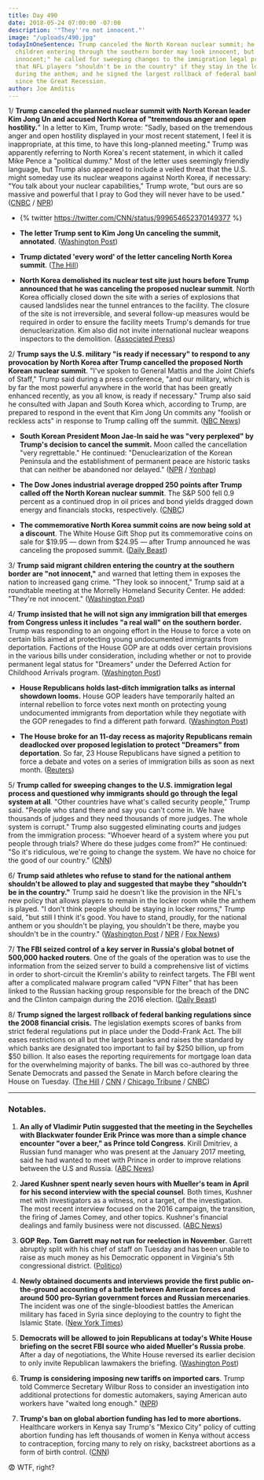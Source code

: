 ```yaml
---
title: Day 490
date: 2018-05-24 07:00:00 -07:00
description: '"They''re not innocent."'
image: "/uploads/490.jpg"
todayInOneSentence: Trump canceled the North Korean nuclear summit; he said migrant
  children entering through the southern border may look innocent, but "they're not
  innocent;" he called for sweeping changes to the immigration legal process; he suggested
  that NFL players "shouldn't be in the country" if they stay in the locker rooms
  during the anthem; and he signed the largest rollback of federal banking regulations
  since the Great Recession.
author: Joe Amditis
---
```


1/  **Trump canceled the planned nuclear summit with North Korean leader Kim Jong Un and accused North Korea of "tremendous anger and open hostility.**" In a letter to Kim, Trump wrote: "Sadly, based on the tremendous anger and open hostility displayed in your most recent statement, I feel it is inappropriate, at this time, to have this long-planned meeting."  Trump was apparently referring to North Korea's recent statement, in which it called Mike Pence a "political dummy." Most of the letter uses seemingly friendly language, but Trump also appeared to include a veiled threat that the U.S. might someday use its nuclear weapons against North Korea, if necessary: "You talk about your nuclear capabilities," Trump wrote, "but ours are so massive and powerful that I pray to God they will never have to be used." ([CNBC](https://www.cnbc.com/2018/05/24/trump-says-singapore-summit-with-north-korea-leader-kim-is-cancelled-.html) / [NPR](https://www.npr.org/sections/thetwo-way/2018/05/24/613962300/north-korea-threatens-to-scuttle-summit-saying-it-wont-beg-the-u-s-for-dialogue))

* {% twitter https://twitter.com/CNN/status/999654652370149377 %}

* **The letter Trump sent to Kim Jong Un canceling the summit, annotated**. ([Washington Post](https://www.washingtonpost.com/news/the-fix/wp/2018/05/24/the-letter-trump-sent-to-kim-jong-un-canceling-the-summit-annotated/?utm_term=.5989ce76f24d))

* **Trump dictated 'every word' of the letter canceling North Korea summit**. ([The Hill](http://thehill.com/homenews/administration/389269-trump-dictated-every-word-of-letter-canceling-north-korea-summit))

* **North Korea demolished its nuclear test site just hours before Trump announced that he was canceling the proposed nuclear summit**. North Korea officially closed down the site with a series of explosions that caused landslides near the tunnel entrances to the facility. The closure of the site is not irreversible, and several follow-up measures would be required in order to ensure the facility meets Trump's demands for true denuclearization. Kim also did not invite international nuclear weapons inspectors to the demolition. ([Associated Press](https://apnews.com/b3d007a341db451abc74d45279f0d5c7))

2/ **Trump says the U.S. military "is ready if necessary" to respond to any provocation by North Korea after Trump cancelled the proposed North Korean nuclear summit**. "I've spoken to General Mattis and the Joint Chiefs of Staff," Trump said during a press conference, "and our military, which is by far the most powerful anywhere in the world that has been greatly enhanced recently, as you all know, is ready if necessary." Trump also said he consulted with Japan and South Korea which, according to Trump, are prepared to respond in the event that Kim Jong Un commits any "foolish or reckless acts" in response to Trump calling off the summit. ([NBC News](https://www.nbcnews.com/politics/white-house/trump-cancels-june-summit-north-korea-s-kim-jong-un-n877061))

* **South Korean President Moon Jae-In said he was "very perplexed" by Trump's decision to cancel the summit.** Moon called the cancellation "very regrettable." He continued: "Denuclearization of the Korean Peninsula and the establishment of permanent peace are historic tasks that can neither be abandoned nor delayed." ([NPR](https://www.npr.org/sections/thetwo-way/2018/05/24/614082389/very-perplexed-international-confusion-concern-after-trump-cancels-summit) / [Yonhap](http://english.yonhapnews.co.kr/national/2018/05/25/0301000000AEN20180525000951315.html))

* **The Dow Jones industrial average dropped 250 points after Trump called off the North Korean nuclear summit**. The S&P 500 fell 0.9 percent as a continued drop in oil prices and bond yields dragged down energy and financials stocks, respectively. ([CNBC](https://www.cnbc.com/2018/05/24/futures-point-to-a-mixed-open-amid-ongoing-us-china-trade-talks.html))

* **The commemorative North Korea summit coins are now being sold at a discount**. The White House Gift Shop put its commemorative coins on sale for $19.95 — down from $24.95 — after Trump announced he was canceling the proposed summit. ([Daily Beast](https://www.thedailybeast.com/commemorative-north-korea-summit-coin-now-selling-at-a-discount))

3/ **Trump said migrant children entering the country at the southern border are "not innocent,"** and warned that letting them in exposes the nation to increased gang crime. "They look so innocent," Trump said at a roundtable meeting at the Morrelly Homeland Security Center. He added: "They're not innocent." ([Washington Post](https://www.washingtonpost.com/politics/trump-warns-against-admitting-unaccompanied-migrant-children-theyre-not-innocent/2018/05/23/e4b24a68-5ec2-11e8-8c93-8cf33c21da8d_story.html?utm_term=.070f09f15ce1))

4/ **Trump insisted that he will not sign any immigration bill that emerges from Congress unless it includes "a real wall" on the southern border.** Trump was responding to an ongoing effort in the House to force a vote on certain bills aimed at protecting young undocumented immigrants from deportation. Factions of the House GOP are at odds over certain provisions in the various bills under consideration, including whether or not to provide permanent legal status for "Dreamers" under the Deferred Action for Childhood Arrivals program. ([Washington Post](https://www.washingtonpost.com/politics/a-real-wall-must-be-part-of-any-immigration-bill-in-the-house-trump-says/2018/05/24/eb578ec2-5f3b-11e8-a4a4-c070ef53f315_story.html))

* **House Republicans holds last-ditch immigration talks as internal showdown looms.** House GOP leaders have temporarily halted an internal rebellion to force votes next month on protecting young undocumented immigrants from deportation while they negotiate with the GOP renegades to find a different path forward. ([Washington Post](https://www.washingtonpost.com/powerpost/house-gop-holds-last-ditch-immigration-talks-as-showdown-looms/2018/05/23/6a0c963c-5ec3-11e8-9ee3-49d6d4814c4c_story.html?utm_term=.430228577817))

* **The House broke for an 11-day recess as majority Republicans remain deadlocked over proposed legislation to protect "Dreamers" from deportation**. So far, 23 House Republicans have signed a petition to force a debate and votes on a series of immigration bills as soon as next month. ([Reuters](https://www.reuters.com/article/us-usa-immigration-congress/trump-rejects-push-for-moderate-immigration-deal-wants-whole-package-idUSKCN1IP24T))

5/ **Trump called for sweeping changes to the U.S. immigration legal process and questioned why immigrants should go through the legal system at all**. "Other countries have what's called security people," Trump said. "People who stand there and say you can't come in. We have thousands of judges and they need thousands of more judges. The whole system is corrupt." Trump also suggested eliminating courts and judges from the immigration process: "Whoever heard of a system where you put people through trials? Where do these judges come from?" He continued: "So it's ridiculous, we're going to change the system. We have no choice for the good of our country." ([CNN](https://www.cnn.com/2018/05/24/politics/donald-trump-immigration-courts/index.html))

6/ **Trump said athletes who refuse to stand for the national anthem shouldn't be allowed to play and suggested that maybe they "shouldn't be in the country."** Trump said he doesn't like the provision in the NFL's new policy that allows players to remain in the locker room while the anthem is played. "I don't think people should be staying in locker rooms," Trump said, "but still I think it's good. You have to stand, proudly, for the national anthem or you shouldn't be playing, you shouldn't be there, maybe you shouldn't be in the country." ([Washington Post](https://www.washingtonpost.com/politics/trump-nfl-owners-doing-the-right-thing-on-national-anthem-policy/2018/05/24/cdd66490-5f36-11e8-a4a4-c070ef53f315_story.html?utm_term=.7da75327a6ee) / [NPR](https://www.npr.org/2018/05/24/613976960/trump-praises-nfl-decision-questions-if-protesting-players-should-be-in-the-coun) / [Fox News](http://insider.foxnews.com/2018/05/24/trump-fox-friends-maybe-nfl-players-who-kneel-anthem-shouldnt-be-country))


7/ **The FBI seized control of a key server in Russia's global botnet of 500,000 hacked routers**. One of the goals of the operation was to use the information from the seized server to build a comprehensive list of victims in order to short-circuit the Kremlin's ability to reinfect targets. The FBI went after a complicated malware program called "VPN Filter" that has been linked to the Russian hacking group responsible for the breach of the DNC and the Clinton campaign during the 2016 election. ([Daily Beast](https://www.thedailybeast.com/exclusive-fbi-seizes-control-of-russian-botnet))

8/ **Trump signed the largest rollback of federal banking regulations since the 2008 financial crisis.** The legislation exempts scores of banks from strict federal regulations put in place under the Dodd-Frank Act. The bill eases restrictions on all but the largest banks and raises the standard by which banks are designated too important to fail by $250 billion, up from $50 billion. It also eases the reporting requirements for mortgage loan data for the overwhelming majority of banks. The bill was co-authored by three Senate Democrats and passed the Senate in March before clearing the House on Tuesday. ([The Hill](http://thehill.com/policy/finance/389190-trump-snubs-key-dems-behind-dodd-frank-rollback-from-signing-ceremony) / [CNN](https://www.cnn.com/2018/05/22/politics/house-banking-bill-vote-dodd-frank/index.html) / [Chicago Tribune](http://www.chicagotribune.com/news/nationworld/politics/ct-congress-dodd-frank-bank-regulations-20180522-story.html) / [CNBC](https://www.cnbc.com/2018/05/24/trump-signs-bank-bill-rolling-back-some-dodd-frank-regulations.html))

---

### Notables.

1. **An ally of Vladimir Putin suggested that the meeting in the Seychelles with Blackwater founder Erik Prince was more than a simple chance encounter "over a beer," as Prince told Congress**. Kirill Dmitriev, a Russian fund manager who was present at the January 2017 meeting, said he had wanted to meet with Prince in order to improve relations between the U.S and Russia. ([ABC News](https://abcnews.go.com/Politics/putin-ally-seychelles-meeting-erik-prince-chance-encounter/story?id=55408942))

2. **Jared Kushner spent nearly seven hours with Mueller's team in April for his second interview with the special counsel**. Both times, Kushner met with investigators as a witness, not a target, of the investigation. The most recent interview focused on the 2016 campaign, the transition, the firing of James Comey, and other topics. Kushner's financial dealings and family business were not discussed. ([ABC News](https://abcnews.go.com/Politics/kushner-spent-hours-mueller-investigators-month/story?id=55389271))

3. **GOP Rep. Tom Garrett may not run for reelection in November**. Garrett abruptly split with his chief of staff on Tuesday and has been unable to raise as much money as his Democratic opponent in Virginia's 5th congressional district. ([Politico](https://www.politico.com/story/2018/05/23/tom-garrett-chief-of-staff-605668))

4. **Newly obtained documents and interviews provide the first public on-the-ground accounting of a battle between American forces and around 500 pro-Syrian government forces and Russian mercenaries**. The incident was one of the single-bloodiest battles the American military has faced in Syria since deploying to the country to fight the Islamic State. ([New York Times](https://www.nytimes.com/2018/05/24/world/middleeast/american-commandos-russian-mercenaries-syria.html))

5. **Democrats will be allowed to join Republicans at today's White House briefing on the secret FBI source who aided Mueller's Russia probe**. After a day of negotiations, the White House reversed its earlier decision to only invite Republican lawmakers the briefing. ([Washington Post](https://www.washingtonpost.com/world/national-security/after-day-of-negotiations-democrats-and-republicans-will-be-briefed-on-secret-fbi-source-who-aided-russia-probe/2018/05/24/2eddf548-5f44-11e8-b2b8-08a538d9dbd6_story.html))

6. **Trump is considering imposing new tariffs on imported cars**. Trump told Commerce Secretary Wilbur Ross to consider an investigation into additional protections for domestic automakers, saying American auto workers have "waited long enough." ([NPR](https://www.npr.org/sections/thetwo-way/2018/05/23/613912574/trump-weighs-tariffs-on-imported-cars?utm_source=twitter.com&utm_medium=social&utm_campaign=politics&utm_term=nprnews&utm_content=20180524))

7. **Trump's ban on global abortion funding has led to more abortions.** Healthcare workers in Kenya say Trump's "Mexico City" policy of cutting abortion funding has left thousands of women in Kenya without access to contraception, forcing many to rely on risky, backstreet abortions as a form of birth control. ([CNN](https://www.cnn.com/2018/05/24/health/trump-mexico-city-policy-abortion-ban-kenya-asequals-intl/index.html))

😨 WTF, right?